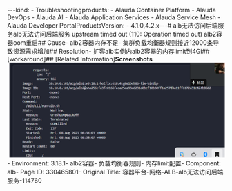---kind:   - Troubleshootingproducts:    - Alauda Container Platform   - Alauda DevOps   - Alauda AI   - Alauda Application Services   - Alauda Service Mesh   - Alauda Developer PortalProductsVersion:   - 4.1.0,4.2.x---<!-- A type of document that involves encountering a fault, diag...it, performing root cause analysis, and providing solutions. --># alb无法访问后端服务alb无法访问后端服务 upstream timed out (110: Operation timed out) alb2容器oom重启## Cause- alb2容器内存不足- 集群负载均衡器规则接近12000条导致资源需求增加## Resolution- 扩容alb实例内alb2容器的内存limit到4Gi## [workaround]## [Related Information]**Screenshots**![](assets/rong-qi-ping-tai-wang-luo-alb-albwu-fa-fang-wen-hou-duan-fu-wu-114760/mceclip0_1754648453121_7j4ro.png)- Environment: 3.18.1- alb2容器- 负载均衡器规则- 内存limit配置- Component: alb- Page ID: 330465801- Original Title: 容器平台-网络-ALB-alb无法访问后端服务-114760